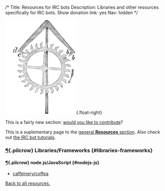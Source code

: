 /*
Title: Resources for IRC bots
Description: Libraries and other resources specifically for IRC bots.
Show donation link: yes
Nav: hidden
*/

![Tweet, tweet](/content/images/illustrations/clockwork2.jpg){.float-right}

<div class="note">
  <p>
    This is a fairly new section: <a href="https://github.com/botwiki/botwiki.org">would you like to contribute</a>?
  </p>
</div>


This is a suplementary page to the [general **Resources** section](/resources). Also check out [the IRC bot tutorials](/tutorials/irc-bots).

### [¶](#libraries-frameworks){.pilcrow} Libraries/Frameworks {#libraries-frameworks}

#### [¶](#nodejs-js){.pilcrow} node.js/JavaScript {#nodejs-js}
- [caffeinery/coffea](https://github.com/caffeinery/coffea)


[Back to all resources.](/resources)
